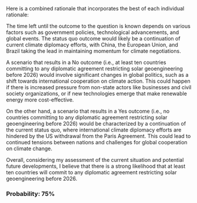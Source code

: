 Here is a combined rationale that incorporates the best of each individual rationale:

The time left until the outcome to the question is known depends on various factors such as government policies, technological advancements, and global events. The status quo outcome would likely be a continuation of current climate diplomacy efforts, with China, the European Union, and Brazil taking the lead in maintaining momentum for climate negotiations.

A scenario that results in a No outcome (i.e., at least ten countries committing to any diplomatic agreement restricting solar geoengineering before 2026) would involve significant changes in global politics, such as a shift towards international cooperation on climate action. This could happen if there is increased pressure from non-state actors like businesses and civil society organizations, or if new technologies emerge that make renewable energy more cost-effective.

On the other hand, a scenario that results in a Yes outcome (i.e., no countries committing to any diplomatic agreement restricting solar geoengineering before 2026) would be characterized by a continuation of the current status quo, where international climate diplomacy efforts are hindered by the US withdrawal from the Paris Agreement. This could lead to continued tensions between nations and challenges for global cooperation on climate change.

Overall, considering my assessment of the current situation and potential future developments, I believe that there is a strong likelihood that at least ten countries will commit to any diplomatic agreement restricting solar geoengineering before 2026.

### Probability: 75%